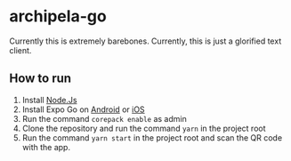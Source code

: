 # archipela-go

Currently this is extremely barebones. Currently, this is just a glorified text client.

## How to run 
1. Install [Node.Js](https://nodejs.org/en)
2. Install Expo Go on [Android](https://play.google.com/store/apps/details?id=host.exp.exponent) or [iOS](https://apps.apple.com/us/app/expo-go/id982107779)
3. Run the command `corepack enable` as admin
4. Clone the repository and run the command `yarn` in the project root
5. Run the command `yarn start` in the project root and scan the QR code with the app.
